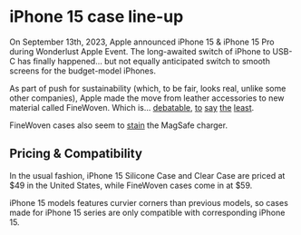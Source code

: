 # iPhone 15 case line-up

On September 13th, 2023, Apple announced iPhone 15 & iPhone 15 Pro during Wonderlust Apple Event. The long-awaited switch of iPhone to USB-C has finally happened… but not equally anticipated switch to smooth screens for the budget-model iPhones.

As part of push for sustainability (which, to be fair, looks real, unlike some other companies), Apple made the move from leather accessories to new material called FineWoven. Which is… [debatable](https://www.theverge.com/2023/9/20/23882255/apple-iphone-15-finewoven-case-wallet-bad), [to](https://9to5mac.com/2023/09/25/apple-finewoven-cases-hands-on-terrible/) [say](https://www.macrumors.com/2023/09/25/finewoven-iphone-case-continued-criticism/) [the](https://www.macworld.com/article/2081435/iphone-15-finewoven-cases-criticism.html) [least](https://www.consumerreports.org/electronics-computers/cell-phones/apple-finewoven-phone-case-review-a5814511909/).

FineWoven cases also seem to [stain](https://twitter.com/m_rlons/status/1708803532361531430) the MagSafe charger.

## Pricing & Compatibility

In the usual fashion, iPhone 15 Silicone Case and Clear Case are priced at \$49 in the United States, while FineWoven cases come in at \$59.

iPhone 15 models features curvier corners than previous models, so cases made for iPhone 15 series are only compatible with corresponding iPhone 15.
